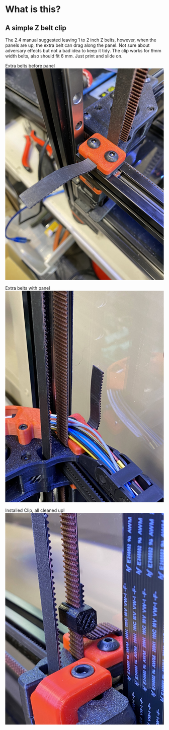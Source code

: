 # What is this? 

## A simple Z belt clip

The 2.4 manual suggested leaving 1 to 2 inch Z belts, however, when the panels are up, the extra belt can drag along the panel. Not sure about adversary effects but not a bad idea to keep it tidy. The clip works for 9mm width belts, also should fit 6 mm. Just print and slide on.

Extra belts before panel
![This is an image](/printer_mods/ChenTheDesignMaker/Z_Belt_Clip/imgs/IMG_3018.jpg)

Extra belts with panel 
![This is an image](/printer_mods/ChenTheDesignMaker/Z_Belt_Clip/imgs/IMG_3019.jpg)


Installed Clip, all cleaned up! 
![This is an image](/printer_mods/ChenTheDesignMaker/Z_Belt_Clip/imgs/IMG_3020.jpg)









